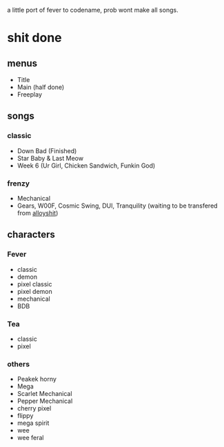  a little port of fever to codename, prob wont make all songs.

# shit done

## menus 
- Title
- Main (half done)
- Freeplay

## songs

### classic
- Down Bad (Finished)
- Star Baby & Last Meow
- Week 6 (Ur Girl, Chicken Sandwich, Funkin God)

### frenzy
- Mechanical
- Gears, W00F, Cosmic Swing, DUI, Tranquility (waiting to be transfered from [alloyshit](https://github.com/sorbetlover/alloyshit))
  
## characters
### Fever
- classic
- demon
- pixel classic
- pixel demon
- mechanical 
- BDB
### Tea
- classic
- pixel
### others
- Peakek horny
- Mega
- Scarlet Mechanical
- Pepper Mechanical
- cherry pixel
- flippy
- mega spirit
- wee
- wee feral
  
